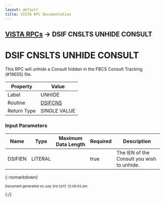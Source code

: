 ```yaml
---
layout: default
title: VISTA RPC Documentation
---
```


## [VISTA RPCs](TableOfContents) &#8594; DSIF CNSLTS UNHIDE CONSULT
# DSIF CNSLTS UNHIDE CONSULT

This RPC will unhide a Consult hidden in the FBCS Consult Tracking (#19655) file.

Property | Value
--- | ---
Label | UNHIDE
Routine | [DSIFCNS](http://code.osehra.org/dox/Routine_DSIFCNS_source.html)
Return Type | SINGLE VALUE


### Input Parameters

Name | Type | Maximum Data Length | Required | Description
--- | --- | --- | --- | ---
DSIFIEN | LITERAL |  | true | The IEN of the Consult you wish to unhide.



{::nomarkdown} <br/><p style="font-size: 11px">Document generated on July 3rd 2017, 12:09:02 pm</p>{:/}